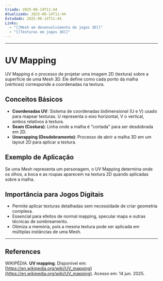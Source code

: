 ```yaml
---
Criado: 2025-06-14T11:44
Atualizado: 2025-06-14T11:44
Estudado: 2025-06-14T11:44
Links:
  - "[[Mesh em desenvolvimento de jogos 3D]]"
  - "[[Texturas em jogos 3D]]"
---
```

---
# UV Mapping

UV Mapping é o processo de projetar uma imagem 2D (textura) sobre a superfície de uma Mesh 3D. Ele define como cada ponto da malha (vértices) corresponde a coordenadas na textura.

## Conceitos Básicos

- **Coordenadas UV**: Sistema de coordenadas bidimensional (U e V) usado para mapear texturas. U representa o eixo horizontal, V o vertical, ambos relativos à textura.
- **Seam (Costura)**: Linha onde a malha é "cortada" para ser desdobrada em 2D.
- **Unwrapping (Desdobramento)**: Processo de abrir a malha 3D em um layout 2D para aplicar a textura.

## Exemplo de Aplicação

Se uma Mesh representa um personagem, o UV Mapping determina onde os olhos, a boca e as roupas aparecem na textura 2D quando aplicadas sobre a malha.

## Importância para Jogos Digitais

- Permite aplicar texturas detalhadas sem necessidade de criar geometria complexa.
- Essencial para efeitos de normal mapping, specular maps e outras técnicas de sombreamento.
- Otimiza a memória, pois a mesma textura pode ser aplicada em múltiplas instâncias de uma Mesh.

---
## References

WIKIPÉDIA. **UV mapping**. Disponível em: [https://en.wikipedia.org/wiki/UV_mapping](https://en.wikipedia.org/wiki/UV_mapping). Acesso em: 14 jun. 2025.